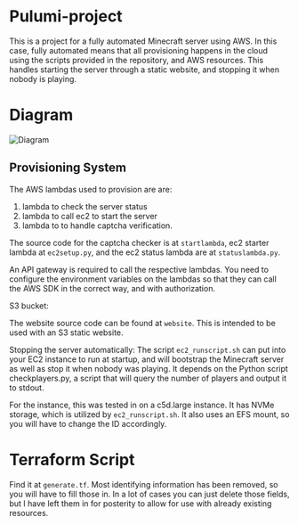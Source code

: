 # Pulumi-project

This is a project for a fully automated Minecraft server using AWS. In this case, fully automated means that all provisioning happens in the cloud using the scripts provided in the repository, and AWS resources. This handles starting the server through a static website, and stopping it when nobody is playing.

# Diagram
![Diagram](https://cdn.discordapp.com/attachments/797578517239562240/1115678980415176734/IMG_2970.jpg)

## Provisioning System
The AWS lambdas used to provision are are:
1. lambda to check the server status
2. lambda to call ec2 to start the server
3. lambda to to handle captcha verification.

The source code for the captcha checker is at `startlambda`, ec2 starter lambda at `ec2setup.py`, and the ec2 status lambda are at `statuslambda.py`.

An API gateway is required to call the respective lambdas. You need to configure the environment variables on the lambdas so that they can call the AWS SDK in the correct way, and with authorization.

S3 bucket:

The website source code can be found at `website`. This is intended to be used with an S3 static website.

Stopping the server automatically:
The script `ec2_runscript.sh` can put into your EC2 instance to run at startup, and will bootstrap the Minecraft server as well as stop it when nobody was playing. It depends on the Python script checkplayers.py, a script that will query the number of players and output it to stdout.

For the instance, this was tested in on a c5d.large instance. It has NVMe storage, which is utilized by `ec2_runscript.sh`. It also uses an EFS mount, so you will have to change the ID accordingly.

# Terraform Script

Find it at `generate.tf`. Most identifying information has been removed, so you will have to fill those in. In a lot of cases you can just delete those fields, but I have left them in for posterity to allow for use with already existing resources.
